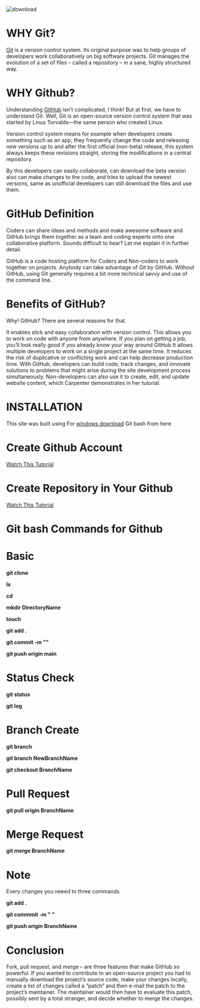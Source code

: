 <!--git-cheatsheet-for-github  -->
![download](https://user-images.githubusercontent.com/37225357/211215922-291e0fbd-504b-42b0-b2df-25f853d01fea.jpg)


#   WHY Git?
[Git](https://github.com/) is a version control system. Its original purpose was to help groups of developers work collaboratively on big software projects. Git manages the evolution of a set of files – called a repository – in a sane, highly structured way.


# WHY Github?
Understanding [GitHub](https://github.com/) isn't complicated, I think! But at first, we have to understand Git. Well, Git is an open-source version control system that was started by Linus Torvalds—the same person who created Linux.

Version control system means for example when developers create something such as an app, they frequently change the code and releasing new versions up to and after the first official (non-beta) release, this system always keeps these revisions straight, storing the modifications in a central repository.

By this developers can easily collaborate, can download the beta version also can make changes to the code, and tries to upload the newest versions, same as unofficial developers can still download the files and use them.


# GitHub Definition
Coders can share ideas and methods and make awesome software and GitHub brings them together as a team and coding experts onto one collaborative platform. Sounds difficult to hear? Let me explain it in further detail.

GitHub is a code hosting platform for Coders and Non-coders to work together on projects. Anybody can take advantage of Git by GitHub. Without GitHub, using Git generally requires a bit more technical savvy and use of the command line.


# Benefits of GitHub?
Why! GitHub? There are several reasons for that.

It enables slick and easy collaboration with version control.
This allows you to work on code with anyone from anywhere.
If you plan on getting a job, you’ll look really good if you already know your way around GitHub
It allows multiple developers to work on a single project at the same time.
It reduces the risk of duplicative or conflicting work and can help decrease production time.
With GitHub, developers can build code, track changes, and innovate solutions to problems that might arise during the site development process simultaneously.
 Non-developers can also use it to create, edit, and update website content, which Carpenter demonstrates in her tutorial.

 # INSTALLATION
This site was built using For [windows download](https://gitforwindows.org/) Git bash from here


# Create Github Account
[Watch This Tutorial]()

# Create Repository in Your Github
[Watch This Tutorial](https://www.youtube.com/watch?v=2rPqWnGW_ns&t=7s)


# Git bash Commands for Github

# Basic

**git clone**

**ls**

**cd**

**mkdir DirectoryName**

**touch**

**git add .**

**git commit -m ""**

**git push origin main**

# Status Check

**git status**

**git log**

# Branch Create

**git branch**

**git branch NewBranchName**

**git checkout BranchName**


# Pull Request

**git pull origin BranchName**

# Merge Request

**git merge BranchName**

# Note
Every changes you neeed to three commands

**git add .**

**git commmit -m " "**

**git push origin BranchName**



# Conclusion
Fork, pull request, and merge – are three features that make GitHub so powerful. If you wanted to contribute to an open-source project you had to manually download the project’s source code, make your changes locally, create a list of changes called a “patch” and then e-mail the patch to the project’s maintainer. The maintainer would then have to evaluate this patch, possibly sent by a total stranger, and decide whether to merge the changes.


